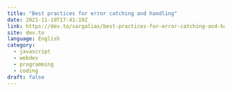 ```yaml
---
title: "Best practices for error catching and handling"
date: 2021-11-19T17:41:19Z
link: https://dev.to/sargalias/best-practices-for-error-catching-and-handling-4e3m?utm_medium=RSS&utm_source=news.12bit.vn
site: dev.to
language: English
category:
  - javascript
  - webdev
  - programming
  - coding
draft: false
---
```

